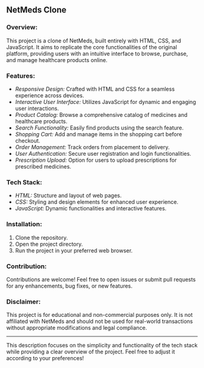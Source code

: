 ## NetMeds Clone

### Overview:
This project is a clone of NetMeds, built entirely with HTML, CSS, and JavaScript. It aims to replicate the core functionalities of the original platform, providing users with an intuitive interface to browse, purchase, and manage healthcare products online.

### Features:
- *Responsive Design:* Crafted with HTML and CSS for a seamless experience across devices.
- *Interactive User Interface:* Utilizes JavaScript for dynamic and engaging user interactions.
- *Product Catalog:* Browse a comprehensive catalog of medicines and healthcare products.
- *Search Functionality:* Easily find products using the search feature.
- *Shopping Cart:* Add and manage items in the shopping cart before checkout.
- *Order Management:* Track orders from placement to delivery.
- *User Authentication:* Secure user registration and login functionalities.
- *Prescription Upload:* Option for users to upload prescriptions for prescribed medicines.

### Tech Stack:
- *HTML:* Structure and layout of web pages.
- *CSS:* Styling and design elements for enhanced user experience.
- *JavaScript:* Dynamic functionalities and interactive features.

### Installation:
1. Clone the repository.
2. Open the project directory.
3. Run the project in your preferred web browser.

### Contribution:
Contributions are welcome! Feel free to open issues or submit pull requests for any enhancements, bug fixes, or new features.

### Disclaimer:
This project is for educational and non-commercial purposes only. It is not affiliated with NetMeds and should not be used for real-world transactions without appropriate modifications and legal compliance.

---

This description focuses on the simplicity and functionality of the tech stack while providing a clear overview of the project. Feel free to adjust it according to your preferences!
